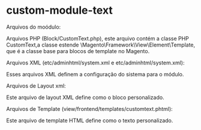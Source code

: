 # custom-module-text

Arquivos do moódulo:

Arquivos PHP (Block/CustomText.php), este arquivo contém a classe PHP CustomText,a classe estende \Magento\Framework\View\Element\Template, que é a classe base para blocos de template no Magento.

Arquivos XML (etc/adminhtml/system.xml e etc/adminhtml/system.xml):

Esses arquivos XML definem a configuração do sistema para o módulo.

Arquivos de Layout xml:

Este arquivo de layout XML define como o bloco personalizado.

Arquivos de Template (view/frontend/templates/customtext.phtml):

Este arquivo de template HTML define como o texto personalizado.


